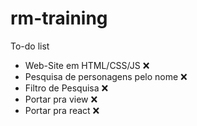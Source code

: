 # rm-training

To-do list
- Web-Site em HTML/CSS/JS ❌
- Pesquisa de personagens pelo nome ❌
- Filtro de Pesquisa ❌
- Portar pra view ❌
- Portar pra react ❌
